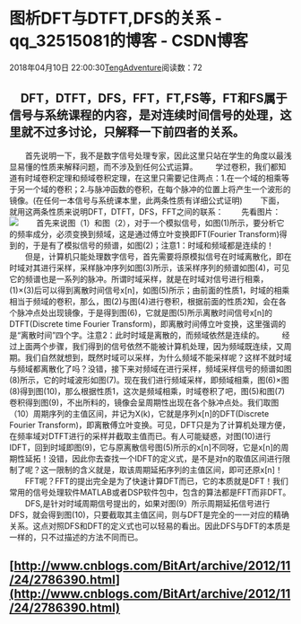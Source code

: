 # 图析DFT与DTFT,DFS的关系 - qq_32515081的博客 - CSDN博客
2018年04月10日 22:00:30[TengAdventure](https://me.csdn.net/qq_32515081)阅读数：72
##     DFT，DTFT，DFS，FFT，FT,FS等，FT和FS属于信号与系统课程的内容，是对连续时间信号的处理，这里就不过多讨论，只解释一下前四者的关系。
　　首先说明一下，我不是数字信号处理专家，因此这里只站在学生的角度以最浅显易懂的性质来解释问题，而不涉及到任何公式运算。
　　学过卷积，我们都知道有时域卷积定理和频域卷积定理，在这里只需要记住两点：1.在一个域的相乘等于另一个域的卷积；2.与脉冲函数的卷积，在每个脉冲的位置上将产生一个波形的镜像。(在任何一本信号与系统课本里，此两条性质有详细公式证明)
　　下面，就用这两条性质来说明DFT，DTFT，DFS，FFT之间的联系：
　　先看图片：
![](http://pic002.cnblogs.com/images/2012/470909/2012112420445389.jpg)
　　首先来说图（1）和图（2），对于一个模拟信号，如图(1)所示，要分析它的频率成分，必须变换到频域，这是通过傅立叶变换即FT(Fourier Transform)得到的，于是有了模拟信号的频谱，如图(2)；注意1：时域和频域都是连续的！
　　但是，计算机只能处理数字信号，首先需要将原模拟信号在时域离散化，即在时域对其进行采样，采样脉冲序列如图(3)所示，该采样序列的频谱如图(4)，可见它的频谱也是一系列的脉冲。所谓时域采样，就是在时域对信号进行相乘，(1)×(3)后可以得到离散时间信号x[n]，如图(5)所示；由前面的性质1，时域的相乘相当于频域的卷积，那么，图(2)与图(4)进行卷积，根据前面的性质2知，会在各个脉冲点处出现镜像，于是得到图(6)，它就是图(5)所示离散时间信号x[n]的DTFT(Discrete time Fourier Transform)，即离散时间傅立叶变换，这里强调的是“离散时间”四个字。注意2：此时时域是离散的，而频域依然是连续的。
　　经过上面两个步骤，我们得到的信号依然不能被计算机处理，因为频域既连续，又周期。我们自然就想到，既然时域可以采样，为什么频域不能采样呢？这样不就时域与频域都离散化了吗？没错，接下来对频域在进行采样，频域采样信号的频谱如图(8)所示，它的时域波形如图(7)。现在我们进行频域采样，即频域相乘，图(6)×图(8)得到图(10)，那么根据性质1，这次是频域相乘，时域卷积了吧，图(5)和图(7)卷积得到图(9)，不出所料的，镜像会呈周期性出现在各个脉冲点处。我们取图（10）周期序列的主值区间，并记为X(k)，它就是序列x[n]的DFT(Discrete Fourier Transform)，即离散傅立叶变换。可见，DFT只是为了计算机处理方便，在频率域对DTFT进行的采样并截取主值而已。有人可能疑惑，对图(10)进行IDFT，回到时域即图(9)，它与原离散信号图(5)所示的x[n]不同呀，它是x[n]的周期性延拓！没错，因此你去查找一个IDFT的定义式，是不是对n的取值区间进行限制了呢？这一限制的含义就是，取该周期延拓序列的主值区间，即可还原x[n]！
　　FFT呢？FFT的提出完全是为了快速计算DFT而已，它的本质就是DFT！我们常用的信号处理软件MATLAB或者DSP软件包中，包含的算法都是FFT而非DFT。
　　DFS,是针对时域周期信号提出的，如果对图(9）所示周期延拓信号进行DFS，就会得到图(10)，只要截取其主值区间，则与DFT是完全的一一对应的精确关系。这点对照DFS和DFT的定义式也可以轻易的看出。因此DFS与DFT的本质是一样的，只不过描述的方法不同而已。
## [http://www.cnblogs.com/BitArt/archive/2012/11/24/2786390.html](http://www.cnblogs.com/BitArt/archive/2012/11/24/2786390.html)
